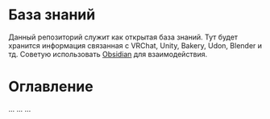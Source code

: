 # База знаний 
Данный репозиторий служит как открытая база знаний. Тут будет хранится информация связанная с VRChat, Unity, Bakery, Udon, Blender и тд. Советую использовать [Obsidian](https://obsidian.md/) для взаимодействия.

# Оглавление
...
...
...
